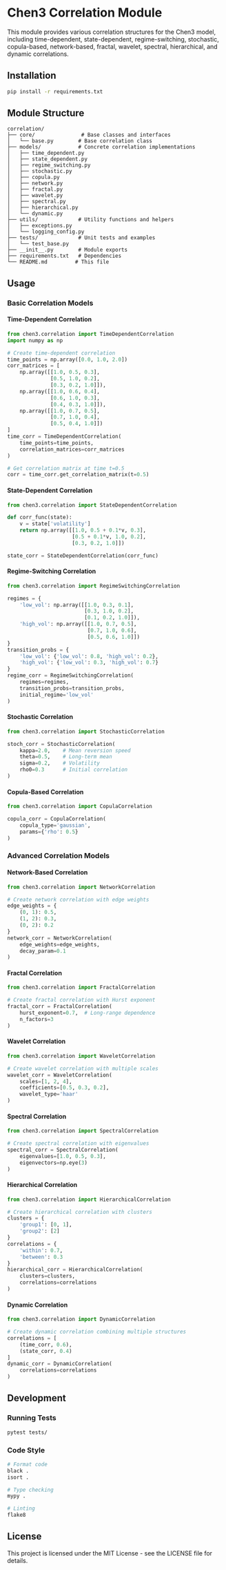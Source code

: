 # Chen3 Correlation Module

This module provides various correlation structures for the Chen3 model, including time-dependent, state-dependent, regime-switching, stochastic, copula-based, network-based, fractal, wavelet, spectral, hierarchical, and dynamic correlations.

## Installation

```bash
pip install -r requirements.txt
```

## Module Structure

```
correlation/
├── core/               # Base classes and interfaces
│   └── base.py        # Base correlation class
├── models/            # Concrete correlation implementations
│   ├── time_dependent.py
│   ├── state_dependent.py
│   ├── regime_switching.py
│   ├── stochastic.py
│   ├── copula.py
│   ├── network.py
│   ├── fractal.py
│   ├── wavelet.py
│   ├── spectral.py
│   ├── hierarchical.py
│   └── dynamic.py
├── utils/             # Utility functions and helpers
│   ├── exceptions.py
│   └── logging_config.py
├── tests/             # Unit tests and examples
│   └── test_base.py
├── __init__.py        # Module exports
├── requirements.txt   # Dependencies
└── README.md         # This file
```

## Usage

### Basic Correlation Models

#### Time-Dependent Correlation

```python
from chen3.correlation import TimeDependentCorrelation
import numpy as np

# Create time-dependent correlation
time_points = np.array([0.0, 1.0, 2.0])
corr_matrices = [
    np.array([[1.0, 0.5, 0.3],
              [0.5, 1.0, 0.2],
              [0.3, 0.2, 1.0]]),
    np.array([[1.0, 0.6, 0.4],
              [0.6, 1.0, 0.3],
              [0.4, 0.3, 1.0]]),
    np.array([[1.0, 0.7, 0.5],
              [0.7, 1.0, 0.4],
              [0.5, 0.4, 1.0]])
]
time_corr = TimeDependentCorrelation(
    time_points=time_points,
    correlation_matrices=corr_matrices
)

# Get correlation matrix at time t=0.5
corr = time_corr.get_correlation_matrix(t=0.5)
```

#### State-Dependent Correlation

```python
from chen3.correlation import StateDependentCorrelation

def corr_func(state):
    v = state['volatility']
    return np.array([[1.0, 0.5 + 0.1*v, 0.3],
                     [0.5 + 0.1*v, 1.0, 0.2],
                     [0.3, 0.2, 1.0]])

state_corr = StateDependentCorrelation(corr_func)
```

#### Regime-Switching Correlation

```python
from chen3.correlation import RegimeSwitchingCorrelation

regimes = {
    'low_vol': np.array([[1.0, 0.3, 0.1],
                         [0.3, 1.0, 0.2],
                         [0.1, 0.2, 1.0]]),
    'high_vol': np.array([[1.0, 0.7, 0.5],
                          [0.7, 1.0, 0.6],
                          [0.5, 0.6, 1.0]])
}
transition_probs = {
    'low_vol': {'low_vol': 0.8, 'high_vol': 0.2},
    'high_vol': {'low_vol': 0.3, 'high_vol': 0.7}
}
regime_corr = RegimeSwitchingCorrelation(
    regimes=regimes,
    transition_probs=transition_probs,
    initial_regime='low_vol'
)
```

#### Stochastic Correlation

```python
from chen3.correlation import StochasticCorrelation

stoch_corr = StochasticCorrelation(
    kappa=2.0,    # Mean reversion speed
    theta=0.5,    # Long-term mean
    sigma=0.2,    # Volatility
    rho0=0.3      # Initial correlation
)
```

#### Copula-Based Correlation

```python
from chen3.correlation import CopulaCorrelation

copula_corr = CopulaCorrelation(
    copula_type='gaussian',
    params={'rho': 0.5}
)
```

### Advanced Correlation Models

#### Network-Based Correlation

```python
from chen3.correlation import NetworkCorrelation

# Create network correlation with edge weights
edge_weights = {
    (0, 1): 0.5,
    (1, 2): 0.3,
    (0, 2): 0.2
}
network_corr = NetworkCorrelation(
    edge_weights=edge_weights,
    decay_param=0.1
)
```

#### Fractal Correlation

```python
from chen3.correlation import FractalCorrelation

# Create fractal correlation with Hurst exponent
fractal_corr = FractalCorrelation(
    hurst_exponent=0.7,  # Long-range dependence
    n_factors=3
)
```

#### Wavelet Correlation

```python
from chen3.correlation import WaveletCorrelation

# Create wavelet correlation with multiple scales
wavelet_corr = WaveletCorrelation(
    scales=[1, 2, 4],
    coefficients=[0.5, 0.3, 0.2],
    wavelet_type='haar'
)
```

#### Spectral Correlation

```python
from chen3.correlation import SpectralCorrelation

# Create spectral correlation with eigenvalues
spectral_corr = SpectralCorrelation(
    eigenvalues=[1.0, 0.5, 0.3],
    eigenvectors=np.eye(3)
)
```

#### Hierarchical Correlation

```python
from chen3.correlation import HierarchicalCorrelation

# Create hierarchical correlation with clusters
clusters = {
    'group1': [0, 1],
    'group2': [2]
}
correlations = {
    'within': 0.7,
    'between': 0.3
}
hierarchical_corr = HierarchicalCorrelation(
    clusters=clusters,
    correlations=correlations
)
```

#### Dynamic Correlation

```python
from chen3.correlation import DynamicCorrelation

# Create dynamic correlation combining multiple structures
correlations = [
    (time_corr, 0.6),
    (state_corr, 0.4)
]
dynamic_corr = DynamicCorrelation(
    correlations=correlations
)
```

## Development

### Running Tests

```bash
pytest tests/
```

### Code Style

```bash
# Format code
black .
isort .

# Type checking
mypy .

# Linting
flake8
```

## License

This project is licensed under the MIT License - see the LICENSE file for details. 